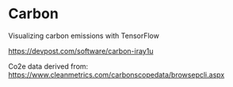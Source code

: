 # Carbon
Visualizing carbon emissions with TensorFlow

https://devpost.com/software/carbon-iray1u

Co2e data derived from: 
https://www.cleanmetrics.com/carbonscopedata/browsepcli.aspx
